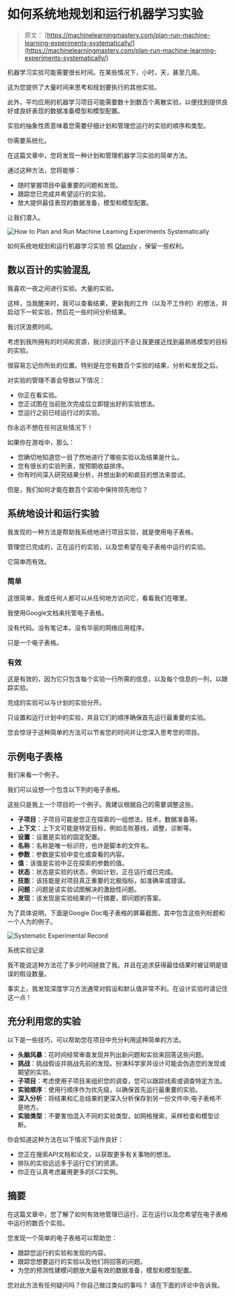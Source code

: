 # 如何系统地规划和运行机器学习实验

> 原文： [https://machinelearningmastery.com/plan-run-machine-learning-experiments-systematically/](https://machinelearningmastery.com/plan-run-machine-learning-experiments-systematically/)

机器学习实验可能需要很长时间。在某些情况下，小时，天，甚至几周。

这为您提供了大量时间来思考和规划要执行的其他实验。

此外，平均应用的机器学习项目可能需要数十到数百个离散实验，以便找到提供良好或良好表现的数据准备模型和模型配置。

实验的抽象性质意味着您需要仔细计划和管理您运行的实验的顺序和类型。

你需要系统化。

在这篇文章中，您将发现一种计划和管理机器学习实验的简单方法。

通过这种方法，您将能够：

*   随时掌握项目中最重要的问题和发现。
*   跟踪您已完成并希望运行的实验。
*   放大提供最佳表现的数据准备，模型和模型配置。

让我们潜入。

![How to Plan and Run Machine Learning Experiments Systematically](img/bceda76795c9648c9f71ae45f6bf3d67.jpg)

如何系统地规划和运行机器学习实验
照 [Qfamily](https://www.flickr.com/photos/dasqfamily/6014184529/) ，保留一些权利。

## 数以百计的实验混乱

我喜欢一夜之间进行实验。大量的实验。

这样，当我醒来时，我可以查看结果，更新我的工作（以及不工作的）的想法，并启动下一轮实验，然后花一些时间分析结果。

我讨厌浪费时间。

考虑到我所拥有的时间和资源，我讨厌运行不会让我更接近找到最熟练模型的目标的实验。

很容易忘记你所处的位置。特别是在您有数百个实验的结果，分析和发现之后。

对实验的管理不善会导致以下情况：

*   你正在看实验。
*   您正试图在当前批次完成后立即提出好的实验想法。
*   您运行之前已经运行过的实验。

你永远不想在任何这些情况下！

如果你在游戏中，那么：

*   您确切地知道您一目了然地进行了哪些实验以及结果是什么。
*   您有很长的实验列表，按预期收益排序。
*   你有时间深入研究结果分析，并想出新的和疯狂的想法来尝试。

但是，我们如何才能在数百个实验中保持领先地位？

## 系统地设计和运行实验

我发现的一种方法是帮助我系统地进行项目实验，就是使用电子表格。

管理您已完成的，正在运行的实验，以及您希望在电子表格中运行的实验。

它简单而有效。

### 简单

这很简单，我或任何人都可以从任何地方访问它，看看我们在哪里。

我使用Google文档来托管电子表格。

没有代码。没有笔记本。没有华丽的网络应用程序。

只是一个电子表格。

### 有效

这是有效的，因为它只包含每个实验一行所需的信息，以及每个信息的一列，以跟踪实验。

完成的实验可以与计划的实验分开。

只设置和运行计划中的实验，并且它们的顺序确保首先运行最重要的实验。

您会惊讶于这种简单的方法可以节省您的时间并让您深入思考您的项目。

## 示例电子表格

我们来看一个例子。

我们可以设想一个包含以下列的电子表格。

这些只是我上一个项目的一个例子。我建议根据自己的需要调整这些。

*   **子项目**：子项目可能是您正在探索的一组想法，技术，数据准备等。
*   **上下文**：上下文可能是特定目标，例如击败基线，调整，诊断等。
*   **设置**：设置是实验的固定配置。
*   **名称**：名称是唯一标识符，也许是脚本的文件名。
*   **参数**：参数是实验中变化或查看的内容。
*   **值**：该值是实验中正在探索的参数的值。
*   **状态**：状态是实验的状态，例如计划，正在运行或已完成。
*   **技能**：该技能是对项目真正重要的北极指标，如准确率或错误。
*   **问题**：问题是该实验试图解决的激励性问题。
*   **发现**：该发现是实验结果的一行摘要，即问题的答案。

为了具体说明，下面是Google Doc电子表格的屏幕截图，其中包含这些列标题和一个人为的例子。

![Systematic Experimental Record](img/97e8556631ea6b278660bb9c6aa6feaf.jpg)

系统实验记录

我不能说这种方法花了多少时间拯救了我。并且在追求获得最佳结果时被证明是错误的假设数量。

事实上，我发现深度学习方法通​​常对假设和默认值非常不利。在设计实验时请记住这一点！

## 充分利用您的实验

以下是一些技巧，可以帮助您在项目中充分利用这种简单的方法。

*   **头脑风暴**：花时间经常审查发现并列出新问题和实验来回答这些问题。
*   **挑战**：挑战假设并挑战先前的发现。扮演科学家并设计可能会伪造您的发现或期望的实验。
*   **子项目**：考虑使用子项目来组织您的调查，您可以跟踪线索或调查特定方法。
*   **实验顺序**：使用行顺序作为优先级，以确保首先运行最重要的实验。
*   **深入分析**：将结果和汇总结果的更深入分析保存到另一份文件中;电子表格不是地方。
*   **实验类型**：不要害怕混入不同的实验类型，如网格搜索，采样检查和模型诊断。

你会知道这种方法在以下情况下运作良好：

*   您正在搜索API文档和论文，以获取更多有关事物的想法。
*   排队的实验远远多于运行它们的资源。
*   你正在认真考虑雇用更多的EC2实例。

## 摘要

在这篇文章中，您了解了如何有效地管理已运行，正在运行以及您希望在电子表格中运行的数百个实验。

您发现一个简单的电子表格可以帮助您：

*   跟踪您运行的实验和发现的内容。
*   跟踪您想要运行的实验以及他们将回答的问题。
*   为您的预测性建模问题放大最有效的数据准备，模型和模型配置。

您对此方法有任何疑问吗？你自己做过类似的事吗？
请在下面的评论中告诉我。